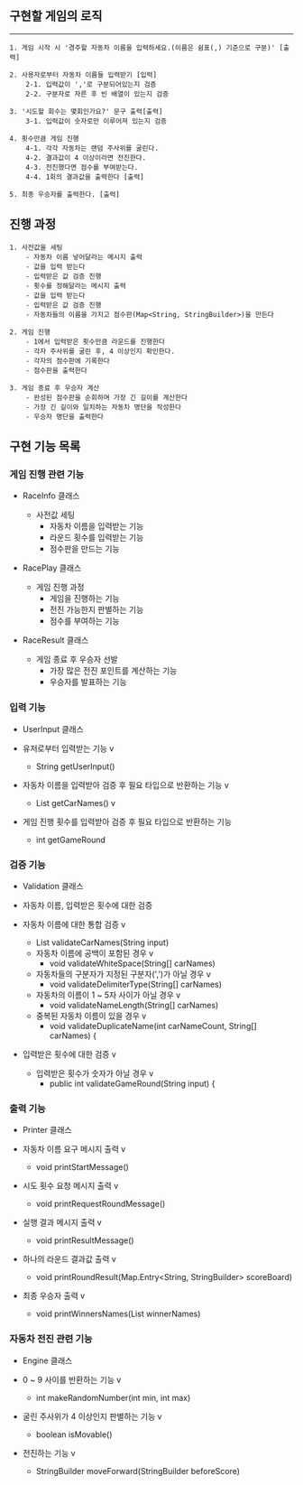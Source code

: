 ## 구현할 게임의 로직
----

```
1. 게임 시작 시 '경주할 자동차 이름을 입력하세요.(이름은 쉼표(,) 기준으로 구분)' [출력]

2. 사용자로부터 자동차 이름들 입력받기 [입력]
    2-1. 입력값이 ','로 구분되어있는지 검증
    2-2. 구분자로 자른 후 빈 배열이 있는지 검증
    
3. '시도할 회수는 몇회인가요?' 문구 출력[출력]
    3-1. 입력값이 숫자로만 이루어져 있는지 검증
    
4. 횟수만큼 게임 진행
    4-1. 각각 자동차는 랜덤 주사위를 굴린다.
    4-2. 결과값이 4 이상이라면 전진한다.
    4-3. 전진했다면 점수를 부여받는다.
    4-4. 1회의 결과값을 출력한다 [출력]

5. 최종 우승자를 출력한다. [출력]
```

## 진행 과정

```
1. 사전값을 세팅
    - 자동차 이름 넣어달라는 메시지 출력
    - 값을 입력 받는다
    - 입력받은 값 검증 진행
    - 횟수를 정해달라는 메시지 출력
    - 값을 입력 받는다
    - 입력받은 값 검증 진행
    - 자동차들의 이름을 가지고 점수판(Map<String, StringBuilder>)을 만든다

2. 게임 진행
    - 1에서 입력받은 횟수만큼 라운드를 진행한다 
    - 각자 주사위를 굴린 후, 4 이상인지 확인한다.
    - 각자의 점수판에 기록한다
    - 점수판을 출력한다
  
3. 게임 종료 후 우승자 계산
    - 완성된 점수판을 순회하며 가장 긴 길이를 계산한다
    - 가장 긴 길이와 일치하는 자동차 명단을 작성한다
    - 우승자 명단을 출력한다
```

## 구현 기능 목록

### 게임 진행 관련 기능

- RaceInfo 클래스
  - 사전값 세팅
    - 자동차 이름을 입력받는 기능
    - 라운드 횟수를 입력받는 기능
    - 점수판을 만드는 기능

- RacePlay 클래스
  - 게임 진행 과정
    - 게임을 진행하는 기능
    - 전진 가능한지 판별하는 기능
    - 점수를 부여하는 기능

- RaceResult 클래스
  - 게임 종료 후 우승자 선발
    - 가장 많은 전진 포인트를 계산하는 기능
    - 우승자를 발표하는 기능

### 입력 기능

- UserInput 클래스

- 유저로부터 입력받는 기능 v
    - String getUserInput()
- 자동차 이름을 입력받아 검증 후 필요 타입으로 반환하는 기능 v
    - List<String> getCarNames() v
- 게임 진행 횟수를 입력받아 검증 후 필요 타입으로 반환하는 기능
    - int getGameRound

### 검증 기능

- Validation 클래스

- 자동차 이름, 입력받은 횟수에 대한 검증

- 자동차 이름에 대한 통합 검증 v
    - List<String> validateCarNames(String input)
    - 자동차 이름에 공백이 포함된 경우 v
        - void validateWhiteSpace(String[] carNames)
    - 자동차들의 구분자가 지정된 구분자(',')가 아닐 경우 v
        - void validateDelimiterType(String[] carNames)
    - 자동차의 이름이 1 ~ 5자 사이가 아닐 경우 v
        - void validateNameLength(String[] carNames)
    - 중복된 자동차 이름이 있을 경우 v
        - void validateDuplicateName(int carNameCount, String[] carNames) {
- 입력받은 횟수에 대한 검증 v
    - 입력받은 횟수가 숫자가 아닐 경우 v
        - public int validateGameRound(String input) {

### 출력 기능

- Printer 클래스

- 자동차 이름 요구 메시지 출력 v
    - void printStartMessage()
- 시도 횟수 요청 메시지 출력 v
    - void printRequestRoundMessage()
- 실행 결과 메시지 출력 v
    - void printResultMessage()
- 하나의 라운드 결과값 출력 v
    - void printRoundResult(Map.Entry<String, StringBuilder> scoreBoard)
- 최종 우승자 출력 v
    - void printWinnersNames(List<String> winnerNames)

### 자동차 전진 관련 기능

- Engine 클래스

- 0 ~ 9 사이를 반환하는 기능 v
    - int makeRandomNumber(int min, int max)
- 굴린 주사위가 4 이상인지 판별하는 기능 v
    - boolean isMovable()
- 전진하는 기능 v
    - StringBuilder moveForward(StringBuilder beforeScore)